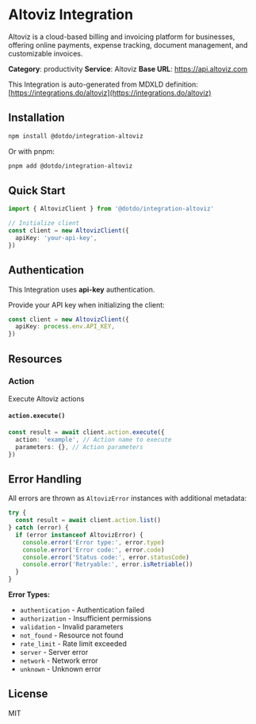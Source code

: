 # Altoviz Integration

Altoviz is a cloud-based billing and invoicing platform for businesses, offering online payments, expense tracking, document management, and customizable invoices.

**Category**: productivity
**Service**: Altoviz
**Base URL**: https://api.altoviz.com

This Integration is auto-generated from MDXLD definition: [https://integrations.do/altoviz](https://integrations.do/altoviz)

## Installation

```bash
npm install @dotdo/integration-altoviz
```

Or with pnpm:

```bash
pnpm add @dotdo/integration-altoviz
```

## Quick Start

```typescript
import { AltovizClient } from '@dotdo/integration-altoviz'

// Initialize client
const client = new AltovizClient({
  apiKey: 'your-api-key',
})
```

## Authentication

This Integration uses **api-key** authentication.

Provide your API key when initializing the client:

```typescript
const client = new AltovizClient({
  apiKey: process.env.API_KEY,
})
```

## Resources

### Action

Execute Altoviz actions

#### `action.execute()`

```typescript
const result = await client.action.execute({
  action: 'example', // Action name to execute
  parameters: {}, // Action parameters
})
```

## Error Handling

All errors are thrown as `AltovizError` instances with additional metadata:

```typescript
try {
  const result = await client.action.list()
} catch (error) {
  if (error instanceof AltovizError) {
    console.error('Error type:', error.type)
    console.error('Error code:', error.code)
    console.error('Status code:', error.statusCode)
    console.error('Retryable:', error.isRetriable())
  }
}
```

**Error Types:**

- `authentication` - Authentication failed
- `authorization` - Insufficient permissions
- `validation` - Invalid parameters
- `not_found` - Resource not found
- `rate_limit` - Rate limit exceeded
- `server` - Server error
- `network` - Network error
- `unknown` - Unknown error

## License

MIT
